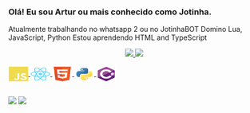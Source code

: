 ### Olá! Eu sou Artur ou mais conhecido como Jotinha.

Atualmente trabalhando no whatsapp 2 ou no JotinhaBOT
Domino Lua, JavaScript, Python
Estou aprendendo HTML and TypeScript

<div align="center">
  <a href="https://github.com/littlejotinha">
  <img height="180em" src="https://github-readme-stats.vercel.app/api?username=littlejotinha&show_icons=true&theme=dracula&include_all_commits=true&count_private=true"/>
  <img height="180em" src="https://github-readme-stats.vercel.app/api/top-langs/?username=littlejotinha&layout=compact&langs_count=7&theme=dracula"/>
</div>
<div style="display: inline_block"><br>
  <img align="center" alt="Jota-Js" height="30" width="40" src="https://raw.githubusercontent.com/devicons/devicon/master/icons/javascript/javascript-plain.svg">
  <img align="center" alt="Jota-React" height="30" width="40" src="https://raw.githubusercontent.com/devicons/devicon/master/icons/react/react-original.svg">
  <img align="center" alt="Jota-HTML" height="30" width="40" src="https://raw.githubusercontent.com/devicons/devicon/master/icons/html5/html5-original.svg">
  <img align="center" alt="Jota-Python" height="30" width="40" src="https://raw.githubusercontent.com/devicons/devicon/master/icons/python/python-original.svg">
  <img align="center" alt="Jota-Csharp" height="30" width="40" src="https://raw.githubusercontent.com/devicons/devicon/master/icons/csharp/csharp-original.svg">
</div>

##


<div> 
<a href="https://discord.gg/rKz3R7bveG" target="_blank"><img src="https://img.shields.io/badge/Discord-7289DA?style=for-the-badge&logo=discord&logoColor=white" target="_blank"></a> 
  <a href = "mailto:jotinhaishot@gmail.com"><img src="https://img.shields.io/badge/-Gmail-%23333?style=for-the-badge&logo=gmail&logoColor=white" target="_blank"></a>
